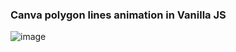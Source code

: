### Canva polygon lines animation in Vanilla JS
![image](https://github.com/zzeus-lab/polygon-lines-motion/assets/32180529/fc4542ba-71ad-4140-8588-44ba8f2853e9)
